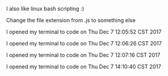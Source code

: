 I also like linux bash scripting :)

Change the file extension from .js to something else

I opened my terminal to code on Thu Dec  7 12:05:52 CST 2017

I opened my terminal to code on Thu Dec  7 12:06:26 CST 2017

I opened my terminal to code on Thu Dec  7 12:07:16 CST 2017

I opened my terminal to code on Thu Dec  7 14:10:40 CST 2017
